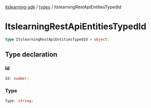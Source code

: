 [itslearning-sdk](../../modules.md) / [types](../index.md) / ItslearningRestApiEntitiesTypedId

# ItslearningRestApiEntitiesTypedId

```ts
type ItslearningRestApiEntitiesTypedId = object;
```

## Type declaration

### Id

```ts
Id: number;
```

### Type

```ts
Type: string;
```
